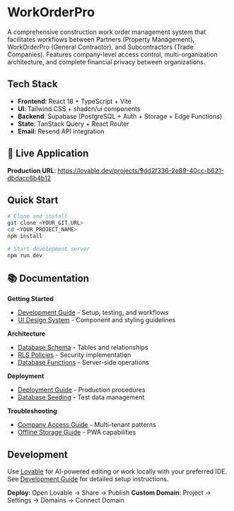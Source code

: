 # WorkOrderPro

A comprehensive construction work order management system that facilitates workflows between Partners (Property Management), WorkOrderPro (General Contractor), and Subcontractors (Trade Companies). Features company-level access control, multi-organization architecture, and complete financial privacy between organizations.

## Tech Stack

- **Frontend**: React 18 + TypeScript + Vite
- **UI**: Tailwind CSS + shadcn/ui components  
- **Backend**: Supabase (PostgreSQL + Auth + Storage + Edge Functions)
- **State**: TanStack Query + React Router
- **Email**: Resend API integration

## 🚀 Live Application

**Production URL**: https://lovable.dev/projects/9dd2f336-2e89-40cc-b621-dbdacc6b4b12

## Quick Start

```bash
# Clone and install
git clone <YOUR_GIT_URL>
cd <YOUR_PROJECT_NAME>
npm install

# Start development server
npm run dev
```

## 📚 Documentation

**Getting Started**
- [Development Guide](./docs/DEVELOPMENT.md) - Setup, testing, and workflows
- [UI Design System](./docs/UI_DESIGN_SYSTEM.md) - Component and styling guidelines

**Architecture**  
- [Database Schema](./docs/DATABASE_SCHEMA.md) - Tables and relationships
- [RLS Policies](./docs/RLS_POLICIES.md) - Security implementation
- [Database Functions](./docs/DATABASE_FUNCTIONS.md) - Server-side operations

**Deployment**
- [Deployment Guide](./docs/DEPLOYMENT.md) - Production procedures
- [Database Seeding](./docs/SEEDING.md) - Test data management

**Troubleshooting**
- [Company Access Guide](./docs/COMPANY_ACCESS_GUIDE.md) - Multi-tenant patterns
- [Offline Storage Guide](./docs/OFFLINE_STORAGE_GUIDE.md) - PWA capabilities

## Development

Use [Lovable](https://lovable.dev/projects/9dd2f336-2e89-40cc-b621-dbdacc6b4b12) for AI-powered editing or work locally with your preferred IDE. See [Development Guide](./docs/DEVELOPMENT.md) for detailed setup instructions.

**Deploy**: Open Lovable → Share → Publish
**Custom Domain**: Project → Settings → Domains → Connect Domain